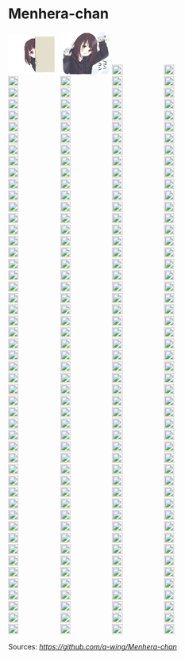 # Menhera-chan

<img src="https://github.com/Neotoxic-off/Menhera-chan/raw/master/Images/1.gif" width="20%" height="20%" />
<img src="https://github.com/Neotoxic-off/Menhera-chan/raw/master/Images/1.jpg" width="20%" height="20%" />
<img src="" width="20%" height="20%" />
<img src="" width="20%" height="20%" />
<img src="" width="20%" height="20%" />
<img src="" width="20%" height="20%" />
<img src="" width="20%" height="20%" />
<img src="" width="20%" height="20%" />
<img src="" width="20%" height="20%" />
<img src="" width="20%" height="20%" />
<img src="" width="20%" height="20%" />
<img src="" width="20%" height="20%" />
<img src="" width="20%" height="20%" />
<img src="" width="20%" height="20%" />
<img src="" width="20%" height="20%" />
<img src="" width="20%" height="20%" />
<img src="" width="20%" height="20%" />
<img src="" width="20%" height="20%" />
<img src="" width="20%" height="20%" />
<img src="" width="20%" height="20%" />
<img src="" width="20%" height="20%" />
<img src="" width="20%" height="20%" />
<img src="" width="20%" height="20%" />
<img src="" width="20%" height="20%" />
<img src="" width="20%" height="20%" />
<img src="" width="20%" height="20%" />
<img src="" width="20%" height="20%" />
<img src="" width="20%" height="20%" />
<img src="" width="20%" height="20%" />
<img src="" width="20%" height="20%" />
<img src="" width="20%" height="20%" />
<img src="" width="20%" height="20%" />
<img src="" width="20%" height="20%" />
<img src="" width="20%" height="20%" />
<img src="" width="20%" height="20%" />
<img src="" width="20%" height="20%" />
<img src="" width="20%" height="20%" />
<img src="" width="20%" height="20%" />
<img src="" width="20%" height="20%" />
<img src="" width="20%" height="20%" />
<img src="" width="20%" height="20%" />
<img src="" width="20%" height="20%" />
<img src="" width="20%" height="20%" />
<img src="" width="20%" height="20%" />
<img src="" width="20%" height="20%" />
<img src="" width="20%" height="20%" />
<img src="" width="20%" height="20%" />
<img src="" width="20%" height="20%" />
<img src="" width="20%" height="20%" />
<img src="" width="20%" height="20%" />
<img src="" width="20%" height="20%" />
<img src="" width="20%" height="20%" />
<img src="" width="20%" height="20%" />
<img src="" width="20%" height="20%" />
<img src="" width="20%" height="20%" />
<img src="" width="20%" height="20%" />
<img src="" width="20%" height="20%" />
<img src="" width="20%" height="20%" />
<img src="" width="20%" height="20%" />
<img src="" width="20%" height="20%" />
<img src="" width="20%" height="20%" />
<img src="" width="20%" height="20%" />
<img src="" width="20%" height="20%" />
<img src="" width="20%" height="20%" />
<img src="" width="20%" height="20%" />
<img src="" width="20%" height="20%" />
<img src="" width="20%" height="20%" />
<img src="" width="20%" height="20%" />
<img src="" width="20%" height="20%" />
<img src="" width="20%" height="20%" />
<img src="" width="20%" height="20%" />
<img src="" width="20%" height="20%" />
<img src="" width="20%" height="20%" />
<img src="" width="20%" height="20%" />
<img src="" width="20%" height="20%" />
<img src="" width="20%" height="20%" />
<img src="" width="20%" height="20%" />
<img src="" width="20%" height="20%" />
<img src="" width="20%" height="20%" />
<img src="" width="20%" height="20%" />
<img src="" width="20%" height="20%" />
<img src="" width="20%" height="20%" />
<img src="" width="20%" height="20%" />
<img src="" width="20%" height="20%" />
<img src="" width="20%" height="20%" />
<img src="" width="20%" height="20%" />
<img src="" width="20%" height="20%" />
<img src="" width="20%" height="20%" />
<img src="" width="20%" height="20%" />
<img src="" width="20%" height="20%" />
<img src="" width="20%" height="20%" />
<img src="" width="20%" height="20%" />
<img src="" width="20%" height="20%" />
<img src="" width="20%" height="20%" />
<img src="" width="20%" height="20%" />
<img src="" width="20%" height="20%" />
<img src="" width="20%" height="20%" />
<img src="" width="20%" height="20%" />
<img src="" width="20%" height="20%" />
<img src="" width="20%" height="20%" />
<img src="" width="20%" height="20%" />
<img src="" width="20%" height="20%" />
<img src="" width="20%" height="20%" />
<img src="" width="20%" height="20%" />
<img src="" width="20%" height="20%" />
<img src="" width="20%" height="20%" />
<img src="" width="20%" height="20%" />
<img src="" width="20%" height="20%" />
<img src="" width="20%" height="20%" />
<img src="" width="20%" height="20%" />
<img src="" width="20%" height="20%" />
<img src="" width="20%" height="20%" />
<img src="" width="20%" height="20%" />
<img src="" width="20%" height="20%" />
<img src="" width="20%" height="20%" />
<img src="" width="20%" height="20%" />
<img src="" width="20%" height="20%" />
<img src="" width="20%" height="20%" />
<img src="" width="20%" height="20%" />
<img src="" width="20%" height="20%" />
<img src="" width="20%" height="20%" />
<img src="" width="20%" height="20%" />
<img src="" width="20%" height="20%" />
<img src="" width="20%" height="20%" />
<img src="" width="20%" height="20%" />
<img src="" width="20%" height="20%" />
<img src="" width="20%" height="20%" />
<img src="" width="20%" height="20%" />
<img src="" width="20%" height="20%" />
<img src="" width="20%" height="20%" />
<img src="" width="20%" height="20%" />
<img src="" width="20%" height="20%" />
<img src="" width="20%" height="20%" />
<img src="" width="20%" height="20%" />
<img src="" width="20%" height="20%" />
<img src="" width="20%" height="20%" />
<img src="" width="20%" height="20%" />
<img src="" width="20%" height="20%" />
<img src="" width="20%" height="20%" />
<img src="" width="20%" height="20%" />
<img src="" width="20%" height="20%" />
<img src="" width="20%" height="20%" />
<img src="" width="20%" height="20%" />
<img src="" width="20%" height="20%" />
<img src="" width="20%" height="20%" />
<img src="" width="20%" height="20%" />
<img src="" width="20%" height="20%" />
<img src="" width="20%" height="20%" />
<img src="" width="20%" height="20%" />
<img src="" width="20%" height="20%" />
<img src="" width="20%" height="20%" />
<img src="" width="20%" height="20%" />
<img src="" width="20%" height="20%" />
<img src="" width="20%" height="20%" />
<img src="" width="20%" height="20%" />
<img src="" width="20%" height="20%" />
<img src="" width="20%" height="20%" />
<img src="" width="20%" height="20%" />
<img src="" width="20%" height="20%" />
<img src="" width="20%" height="20%" />
<img src="" width="20%" height="20%" />
<img src="" width="20%" height="20%" />
<img src="" width="20%" height="20%" />
<img src="" width="20%" height="20%" />
<img src="" width="20%" height="20%" />
<img src="" width="20%" height="20%" />
<img src="" width="20%" height="20%" />
<img src="" width="20%" height="20%" />
<img src="" width="20%" height="20%" />
<img src="" width="20%" height="20%" />
<img src="" width="20%" height="20%" />
<img src="" width="20%" height="20%" />
<img src="" width="20%" height="20%" />
<img src="" width="20%" height="20%" />
<img src="" width="20%" height="20%" />
<img src="" width="20%" height="20%" />
<img src="" width="20%" height="20%" />
<img src="" width="20%" height="20%" />
<img src="" width="20%" height="20%" />
<img src="" width="20%" height="20%" />
<img src="" width="20%" height="20%" />
<img src="" width="20%" height="20%" />
<img src="" width="20%" height="20%" />
<img src="" width="20%" height="20%" />
<img src="" width="20%" height="20%" />
<img src="" width="20%" height="20%" />
<img src="" width="20%" height="20%" />
<img src="" width="20%" height="20%" />
<img src="" width="20%" height="20%" />
<img src="" width="20%" height="20%" />
<img src="" width="20%" height="20%" />
<img src="" width="20%" height="20%" />
<img src="" width="20%" height="20%" />
<img src="" width="20%" height="20%" />
<img src="" width="20%" height="20%" />
<img src="" width="20%" height="20%" />
<img src="" width="20%" height="20%" />
<img src="" width="20%" height="20%" />
<img src="" width="20%" height="20%" />
<img src="" width="20%" height="20%" />

Sources: *https://github.com/a-wing/Menhera-chan*
